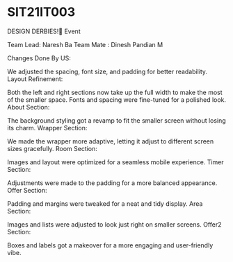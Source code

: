 # SIT21IT003
DESIGN DERBIES!🍥 Event 

Team Lead: Naresh Ba
Team Mate : Dinesh Pandian M



Changes Done By US:

We adjusted the spacing, font size, and padding for better readability.
Layout Refinement:

Both the left and right sections now take up the full width to make the most of the smaller space.
Fonts and spacing were fine-tuned for a polished look.
About Section:

The background styling got a revamp to fit the smaller screen without losing its charm.
Wrapper Section:

We made the wrapper more adaptive, letting it adjust to different screen sizes gracefully.
Room Section:

Images and layout were optimized for a seamless mobile experience.
Timer Section:

Adjustments were made to the padding for a more balanced appearance.
Offer Section:

Padding and margins were tweaked for a neat and tidy display.
Area Section:

Images and lists were adjusted to look just right on smaller screens.
Offer2 Section:

Boxes and labels got a makeover for a more engaging and user-friendly vibe.
